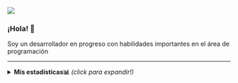 ![](https://komarev.com/ghpvc/?username=bgomez-2015482&color=CCCCCC&style=flat)
### ¡Hola! 👋

<p>Soy un desarrollador en progreso con habilidades importantes en el área de programación</p>

<!--
**bgomez-2015482/bgomez-2015482** is a ✨ _special_ ✨ repository because its `README.md` (this file) appears on your GitHub profile.

Here are some ideas to get you started:

- 🔭 I’m currently working on ...
- 🌱 I’m currently learning ...
- 👯 I’m looking to collaborate on ...
- 🤔 I’m looking for help with ...
- 💬 Ask me about ...
- 📫 How to reach me: ...
- 😄 Pronouns: ...
- ⚡ Fun fact: ...
-->

---

<details>
  <summary>
    <b>Mis estadísticas📊</b> <i>(click para expandir!)</i>
    </summary>
  <br>
  <img align="left" src="https://github-readme-stats.vercel.app/api/top-langs/?username=bgomez-2015482&layout=Demo" />
  
  <p align="right">
  <img src="https://github-readme-stats.vercel.app/api?username=bgomez-2015482&show_icons=true&theme=graywhite" /></p>
  
  
</details>
